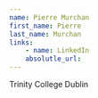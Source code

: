 ```yaml
---
name: Pierre Murchan
first_name: Pierre
last_name: Murchan
links:
	- name: LinkedIn
	absolutle_url:
---
```

Trinity College Dublin
